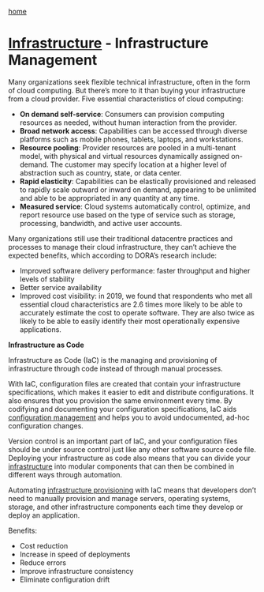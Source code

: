 [home](../README.md)
# [Infrastructure](README.md) - Infrastructure Management


Many organizations seek flexible technical infrastructure, often in the form of cloud computing. But there’s more to it than buying your infrastructure from a cloud provider. Five essential characteristics of cloud computing:

* **On demand self-service**: Consumers can provision computing resources as needed, without human interaction from the provider.
* **Broad network access**: Capabilities can be accessed through diverse platforms such as mobile phones, tablets, laptops, and workstations.
* **Resource pooling**: Provider resources are pooled in a multi-tenant model, with physical and virtual resources dynamically assigned on-demand. The customer may specify location at a higher level of abstraction such as country, state, or data center.
* **Rapid elasticity**: Capabilities can be elastically provisioned and released to rapidly scale outward or inward on demand, appearing to be unlimited and able to be appropriated in any quantity at any time.
* **Measured service**: Cloud systems automatically control, optimize, and report resource use based on the type of service such as storage, processing, bandwidth, and active user accounts.


Many organizations still use their traditional datacentre practices and processes to manage their cloud infrastructure, they can’t achieve the expected benefits, which according to DORA’s research include:

* Improved software delivery performance: faster throughput and higher levels of stability
* Better service availability
* Improved cost visibility: in 2019, we found that respondents who met all essential cloud characteristics are 2.6 times more likely to be able to accurately estimate the cost to operate software. They are also twice as likely to be able to easily identify their most operationally expensive applications.


**Infrastructure as Code**

Infrastructure as Code (IaC) is the managing and provisioning of infrastructure through code instead of through manual processes.

With IaC, configuration files are created that contain your infrastructure specifications, which makes it easier to edit and distribute configurations. It also ensures that you provision the same environment every time. By codifying and documenting your configuration specifications, IaC aids [configuration management](https://www.redhat.com/en/topics/automation/what-is-configuration-management) and helps you to avoid undocumented, ad-hoc configuration changes.

Version control is an important part of IaC, and your configuration files should be under source control just like any other software source code file. Deploying your infrastructure as code also means that you can divide your [infrastructure](https://www.redhat.com/en/technologies/management/ansible/infrastructure) into modular components that can then be combined in different ways through automation.

Automating [infrastructure provisioning](https://www.redhat.com/en/topics/automation/what-is-provisioning) with IaC means that developers don’t need to manually provision and manage servers, operating systems, storage, and other infrastructure components each time they develop or deploy an application.

Benefits:

* Cost reduction
* Increase in speed of deployments
* Reduce errors
* Improve infrastructure consistency
* Eliminate configuration drift
